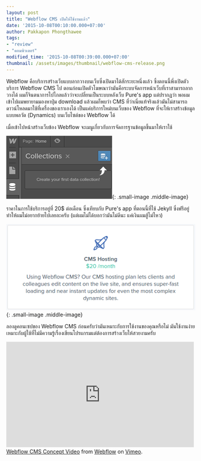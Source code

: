 ```yaml
---
layout: post
title: "Webflow CMS เปิดให้ใช้งานแล้ว"
date: '2015-10-08T00:10:00.000+07:00'
author: Pakkapon Phongthawee
tags:
- "review"
- "คอมพิวเตอร์"
modified_time: '2015-10-08T00:39:00.000+07:00'
thumbnail: /assets/images/thumbnail/webflow-cms-release.png
---
```

Webflow คือบริการสร้างเว็บแบบลากวางบนเว็บซึ่งเปิดมาได้สักระยะหนึ่งแล้ว ซึ่งตอนนี้พึ่งเปิดตัวบริการ Webflow CMS ไป ตอนก่อนเปิดตัวโฆษณาว่ามันคือระบบจัดการหน้าเว็บที่เราสามารถลากวางได้ ผมก็จินตนาการไปไกลแล้วว่าจะเปลี่ยนเป็นระบบหลังเว็บ Pure's app แต่ปรากฏว่า พอผมเข้าไปผมพยายามมองหาปุ่ม download แล้วผมก็พบว่า CMS ที่ว่าเนี่ยแท้จริงแล้วมันไม่สามารถดาวน์โหลดมาใช้ที่เครื่องของเราเองได้ เป็นแค่บริการใหม่บนเว็บของ Webflow ที่จะให้เราสร้างข้อมูลแบบพลวัต (Dynamics) บนเว็บไซต์ของ Webflow ได้  

เมื่อเข้าไปหน้าสร้างเว็บข้อง Webflow จะเมนูเกี่ยวกับการจัดการฐานข้อมูลขึ้นมาให้เราใช้  

![](/assets/images/post/webflow-cms-release/new-menu.png){: .small-image .middle-image}

ราคาในการใช้บริการอยู่ที่ 20$ ต่อเดือน ซึ่งเทียบกับ Pure's app ที่ตอนนี้ที่ใช้ Jekyll ซึ่งฟรีอยู่ทำให้ผมไม่อยากย้ายไปเลยละครับ (แต่ผมไม่ได้บอกว่ามันไม่ดีนะ แค่เงินผมสู้ไม่ไหว)

![](/assets/images/post/webflow-cms-release/cms-price.png){: .small-image .middle-image}

ลองดูคอนเซปของ Webflow CMS ก่อนครับว่ามันเหมาะกับการใช้งานของคุณหรือไม่ มันใช้งานง่ายเหมาะกับผู้ใช้ที่ไม่มีความรู้เรื่องเขียนโปรแกรมแต่ต้องการสร้างเว็บให้สวยงามครับ

<p class="center">
<iframe src="https://player.vimeo.com/video/135534096?color=6DD7E9&title=0&byline=0&portrait=0" width="500" height="281" frameborder="0" webkitallowfullscreen mozallowfullscreen allowfullscreen style="max-width:100%;"></iframe><br/><a href="https://vimeo.com/135534096">Webflow CMS Concept Video</a> from <a href="https://vimeo.com/webflowapp">Webflow</a> on <a href="https://vimeo.com">Vimeo</a>.
</p>
